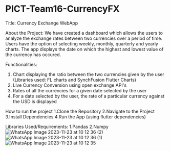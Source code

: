 # PICT-Team16-CurrencyFX

Title: Currency Exchange WebApp

About the Project:
We have created a dashboard which allows the users to analyze the exchange rates between two currencies over a period of time. Users have the option of selecting weekly, monthly, quarterly and yearly charts. The app displays the date on which the highest and lowest value of the currency has occured.

 Functionalities:
 1. Chart displaying the ratio between the two currencies given by the user (Libraries used: FL charts and SynchFusion Flutter Charts)
 2. Live Currency Conversion using open exchange API's
 3. Rates of all the currencies for a given date selected by the user
 4. For a date selected by the user, the rate of a particular currency against the USD is displayed

How to run the project
1.Clone the Repository
2.Navigate to the Project
3.Install Dependencies
4.Run the App (using flutter dependencies) 

Libraries Used/Requirements:
1.Pandas
2.Numpy
![WhatsApp Image 2023-11-23 at 10 12 36 (2)](https://github.com/FireFeast7/PICT-Team16-CurrencyFX/assets/132999100/0dfe0d57-a4cb-46fa-b025-8ef058f95a7b)
![WhatsApp Image 2023-11-23 at 10 12 36 (1)](https://github.com/FireFeast7/PICT-Team16-CurrencyFX/assets/132999100/251788e5-682d-4d1f-a536-6e748b441d2a)
![WhatsApp Image 2023-11-23 at 10 12 35](https://github.com/FireFeast7/PICT-Team16-CurrencyFX/assets/132999100/7a15a6a8-9e60-4023-baf1-0662274e13c4)





